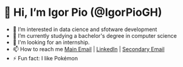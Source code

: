 # 👋 Hi, I’m Igor Pio (@IgorPioGH)
- 👀 I’m interested in data cience and sfotware development
- 🌱 I’m currently studying a bachelor's degree in computer science
- 💞️ I'm looking for an internship.
- 📫 How to reach me [Main Email](mailto:pioigor@usp.br) | [LinkedIn](www.linkedin.com/in/igorpio07) | [Secondary Email](mailto:pioigor@hotmail.com)
- ⚡ Fun fact: I like Pokémon

<!---
IgorPioGH/IgorPioGH is a ✨ special ✨ repository because its `README.md` (this file) appears on your GitHub profile.
You can click the Preview link to take a look at your changes.
--->
